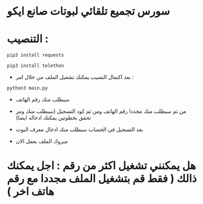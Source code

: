 # سورس تجميع تلقائي لبوتات صانع ايكو

 
# التنصيب : 
``pip3 install requests``

``pip3 install telethon``

* بعد اكتمال التصيب يمكنك تشغيل الملف من خلال امر : 

``python3 main.py``


* سيطلب منك رقم الهاتف

* من ثم سيطلب منك مجددا رقم الهاتف ومن ثم كود التسجيل (سيطلب منك ومز تحقق بخطوتين يمكنك ادخاله ايضا) 

* بعد التسجيل في الحساب سيطلب منك ادخال معرف البوت 

* مبروك الملف يعمل الان 

# هل يمكنني تشغيل اكثر من رقم : اجل يمكنك ذالك ( فقط قم بتشغيل الملف مجددا مع رقم هاتف اخر )
